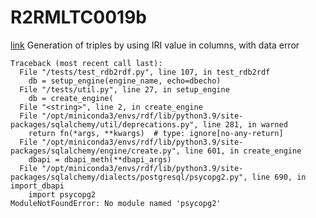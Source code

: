 # R2RMLTC0019b
[link](https://www.w3.org/TR/rdb2rdf-test-cases/#R2RMLTC0019b)
Generation of triples by using IRI value in columns, with data error



```
Traceback (most recent call last):
  File "/tests/test_rdb2rdf.py", line 107, in test_rdb2rdf
    db = setup_engine(engine_name, echo=dbecho)
  File "/tests/util.py", line 27, in setup_engine
    db = create_engine(
  File "<string>", line 2, in create_engine
  File "/opt/miniconda3/envs/rdf/lib/python3.9/site-packages/sqlalchemy/util/deprecations.py", line 281, in warned
    return fn(*args, **kwargs)  # type: ignore[no-any-return]
  File "/opt/miniconda3/envs/rdf/lib/python3.9/site-packages/sqlalchemy/engine/create.py", line 601, in create_engine
    dbapi = dbapi_meth(**dbapi_args)
  File "/opt/miniconda3/envs/rdf/lib/python3.9/site-packages/sqlalchemy/dialects/postgresql/psycopg2.py", line 690, in import_dbapi
    import psycopg2
ModuleNotFoundError: No module named 'psycopg2'

```